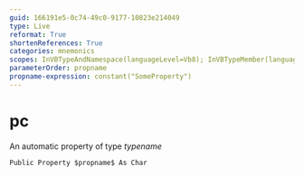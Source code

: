 ```yaml
---
guid: 166191e5-0c74-49c0-9177-10823e214049
type: Live
reformat: True
shortenReferences: True
categories: mnemonics
scopes: InVBTypeAndNamespace(languageLevel=Vb8); InVBTypeMember(languageLevel=Vb8)
parameterOrder: propname
propname-expression: constant("SomeProperty")
---
```


# pc

An automatic property of type $typename$

```
Public Property $propname$ As Char
```
